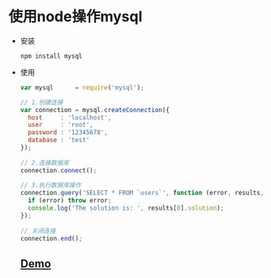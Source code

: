 # 使用node操作mysql

- 安装

  ```shell
  npm install mysql
  ```

- 使用

  ```javascript
  var mysql      = require('mysql');
  
  // 1.创建连接
  var connection = mysql.createConnection({
    host     : 'localhost',
    user     : 'root',
    password : '12345678',
    database : 'test'
  });
   
  // 2.连接数据库
  connection.connect();
   
  // 3.执行数据库操作
  connection.query('SELECT * FROM `users`', function (error, results, fields) {
    if (error) throw error;
    console.log('The solution is: ', results[0].solution);
  });
   
  // 关闭连接
  connection.end();
  ```

  ## [Demo](https://github.com/hewq/Front-end/tree/master/apps/JavaScript/nodeJS/_2018/mysql-demo)

